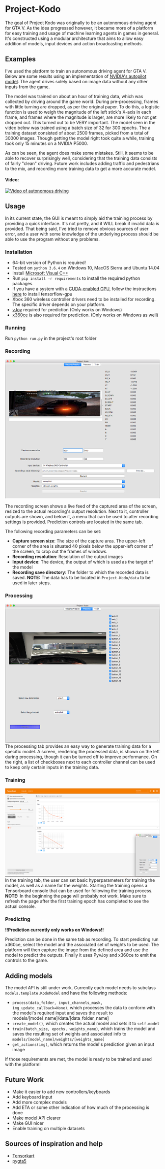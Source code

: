 # Project-Kodo
The goal of Project Kodo was originally to be an autonomous driving agent for GTA V. As the idea progressed however, it became more of a platform for easy training and usage of machine learning agents in games in general. It's constructed using a modular architecture that aims to allow easy addition of models, input devices and action broadcasting methods.


## Examples
I've used the platform to train an autonomous driving agent for GTA V. Below are some results using an implementation of [NVIDIA's autopilot model](https://arxiv.org/pdf/1604.07316.pdf). The agent drives solely based on image data without any other inputs from the game.

The model was trained on about an hour of training data, which was collected by driving around the game world. During pre-processing, frames with little turning are dropped, as per the original paper. To do this, a logistic function is used to weigh the magnitude of the left stick's X-axis in each frame, and frames where the magnitude is larger, are more likely to not get dropped out. This turned out to be VERY important. The model seen in the video below was trained using a batch size of 32 for 300 epochs. The a training dataset consisted of about 2500 frames, picked from a total of 30000 images. Though getting the model right took quite a while, training took only 15 minutes on a NVIDIA P5000.

As can be seen, the agent does make some mistakes. Still, it seems to be able to recover surprisingly well, considering that the training data consists of fairly "clean" driving. Future work includes adding traffic and pedestrians to the mix, and recording more training data to get a more accurate model.
 
 #### Video:
[![Video of autonomous driving](https://img.youtube.com/vi/hISzqO2uPwo/0.jpg)](https://www.youtube.com/watch?v=hISzqO2uPwo)


## Usage
In its current state, the GUI is meant to simply aid the training process by providing a quick interface. It's not pretty, and it WILL break if invalid data is provided. That being said, I've tried to remove obvious sources of user error, and a user with some knowledge of the underlying process should be able to use the program without any problems.


### Installation
- 64-bit version of Python is required!
- Tested on `python 3.6.4` on Windows 10, MacOS Sierra and Ubuntu 14.04
- Install [Microsoft Visual C++](http://landinghub.visualstudio.com/visual-cpp-build-tools)
- Run `pip install -r requirements` to install the required python packages
- If you have a system with a [CUDA-enabled GPU](https://developer.nvidia.com/cuda-gpus), follow the instructions [here](https://www.tensorflow.org/install/) to install tensorflow-gpu
- Xbox 360 wireless controller drivers need to be installed for recording. The specific driver depends on your platform.
- [vJoy](http://vjoystick.sourceforge.net) required for prediction (Only works on Windows)
- [x360ce](http://www.x360ce.com) is also required for prediction. (Only works on Windows as well)


### Running
Run `python run.py` in the project's root folder


### Recording

![recording](/screenshots/recording.png?raw=true)

The recording screen shows a live feed of the captured area of the screen, resized to the actual recording's output resolution. Next to it, controller outputs are shown, and below it, a menu that can be used to alter recording settings is provided. Prediction controls are located in the same tab.

The following recording parameters can be set:
- **Capture screen size**: The size of the capture area. The upper-left corner of the area is situated 40 pixels below the upper-left corner of the screen, to crop out the frames of windows.
- **Recording resolution**: Resolution of the output images
- **Input device**: The device, the output of which is used as the target of the model
- **Recording save directory**: The folder to which the recorded data is saved. **NOTE:** The data has to be located in `Project-Kodo/data` to be used in later steps.



### Processing
![processing](/screenshots/processing.png?raw=true)
The processing tab provides an easy way to generate training data for a specific model. A screen, rendering the processed data, is shown on the left during processing, though it can be turned off to improve performance. On the right, a list of checkboxes next to each controller channel can be used to keep only certain inputs in the training data.



### Training
![training](/screenshots/training.png?raw=true)
In the training tab, the user can set basic hyperparameters for training the model, as well as a name for the weights. Starting the training opens a Tensorboard console that can be used for following the training process. **NOTE:** In the beginning the page will probably not work. Make sure to refresh the page after the first training epoch has completed to see the actual console.



### Predicting
**!!Prediction currently only works on Windows!!**

Prediction can be done in the same tab as recording. To start predicting run x360ce, select the model and the associated set of weights to be used. The platform will then capture the image from the defined area and use the model to predict the outputs. Finally it uses PyvJoy and x360ce to emit the controls to the game.



## Adding models
The model API is still under work. Currently each model needs to subclass `models.template.KodoModel` and have the following methods:

- `process(data_folder, input_channels_mask, img_update_callback=None)`, which processes the data to conform with the model's required input and saves the result to models/[model_name]/data/[data_folder_name]
- `create_model()`, which creates the actual model and sets it to `self.model`
- `train(batch_size, epochs, weights_name)`, which trains the model and saves the resulting set of weights and associated info to `models/[model_name]/weights/[weights_name]`
- `get_actions(img)`, which returns the model's prediction given an input image

If those requirements are met, the model is ready to be trained and used with the platform!



## Future Work
- Make it easier to add new controllers/keyboards
- Add keyboard input
- Add more complex models
- Add ETA or some other indication of how much of the processing is done
- Make model API clearer
- Make GUI nicer
- Enable training on multiple datasets

## Sources of inspiration and help
- [Tensorkart](https://github.com/kevinhughes27/TensorKart)
- [pygta5](https://github.com/Sentdex/pygta5)





